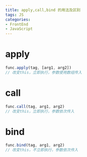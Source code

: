 ```yaml
---
title: apply,call,bind 的用法及区别
tags: JS
categories: 
- FrontEnd
- JavaScript
---
```


# apply
~~~js
func.apply(tag, [arg1, arg2])
// 改变this，立即执行，参数使用数组传入
~~~

<!-- more --> 

# call
~~~js
func.call(tag, arg1, arg2)
// 改变this，立即执行，参数依次传入
~~~
# bind
~~~js	
func.bind(tag, arg1, arg2)
// 改变this，不立即执行，参数依次传入
~~~